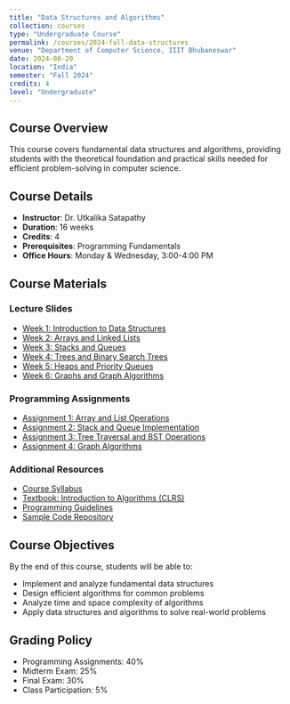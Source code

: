 ```yaml
---
title: "Data Structures and Algorithms"
collection: courses
type: "Undergraduate Course"
permalink: /courses/2024-fall-data-structures
venue: "Department of Computer Science, IIIT Bhubaneswar"
date: 2024-08-20
location: "India"
semester: "Fall 2024"
credits: 4
level: "Undergraduate"
---
```


## Course Overview
This course covers fundamental data structures and algorithms, providing students with the theoretical foundation and practical skills needed for efficient problem-solving in computer science.

## Course Details
* **Instructor**: Dr. Utkalika Satapathy
* **Duration**: 16 weeks
* **Credits**: 4
* **Prerequisites**: Programming Fundamentals
* **Office Hours**: Monday & Wednesday, 3:00-4:00 PM

## Course Materials

### Lecture Slides
* [Week 1: Introduction to Data Structures](files/courses/data-structures/week1-intro.pdf)
* [Week 2: Arrays and Linked Lists](files/courses/data-structures/week2-arrays-lists.pdf)
* [Week 3: Stacks and Queues](files/courses/data-structures/week3-stacks-queues.pdf)
* [Week 4: Trees and Binary Search Trees](files/courses/data-structures/week4-trees.pdf)
* [Week 5: Heaps and Priority Queues](files/courses/data-structures/week5-heaps.pdf)
* [Week 6: Graphs and Graph Algorithms](files/courses/data-structures/week6-graphs.pdf)

### Programming Assignments
* [Assignment 1: Array and List Operations](files/courses/data-structures/assignment1.pdf)
* [Assignment 2: Stack and Queue Implementation](files/courses/data-structures/assignment2.pdf)
* [Assignment 3: Tree Traversal and BST Operations](files/courses/data-structures/assignment3.pdf)
* [Assignment 4: Graph Algorithms](files/courses/data-structures/assignment4.pdf)

### Additional Resources
* [Course Syllabus](files/courses/data-structures/syllabus.pdf)
* [Textbook: Introduction to Algorithms (CLRS)](files/courses/data-structures/textbook.pdf)
* [Programming Guidelines](files/courses/data-structures/programming-guidelines.pdf)
* [Sample Code Repository](https://github.com/usatpath01/data-structures-course)

## Course Objectives
By the end of this course, students will be able to:
- Implement and analyze fundamental data structures
- Design efficient algorithms for common problems
- Analyze time and space complexity of algorithms
- Apply data structures and algorithms to solve real-world problems

## Grading Policy
- Programming Assignments: 40%
- Midterm Exam: 25%
- Final Exam: 30%
- Class Participation: 5%
